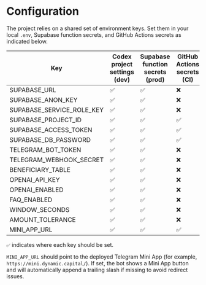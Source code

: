 # Configuration

The project relies on a shared set of environment keys. Set them in your local `.env`, Supabase function secrets, and GitHub Actions secrets as indicated below.

| Key | Codex project settings (dev) | Supabase function secrets (prod) | GitHub Actions secrets (CI) |
| --- | --- | --- | --- |
| SUPABASE_URL | ✅ | ✅ | ❌ |
| SUPABASE_ANON_KEY | ✅ | ✅ | ❌ |
| SUPABASE_SERVICE_ROLE_KEY | ✅ | ✅ | ❌ |
| SUPABASE_PROJECT_ID | ✅ | ✅ | ✅ |
| SUPABASE_ACCESS_TOKEN | ✅ | ✅ | ✅ |
| SUPABASE_DB_PASSWORD | ✅ | ✅ | ✅ |
| TELEGRAM_BOT_TOKEN | ✅ | ✅ | ❌ |
| TELEGRAM_WEBHOOK_SECRET | ✅ | ✅ | ❌ |
| BENEFICIARY_TABLE | ✅ | ✅ | ❌ |
| OPENAI_API_KEY | ✅ | ✅ | ❌ |
| OPENAI_ENABLED | ✅ | ✅ | ❌ |
| FAQ_ENABLED | ✅ | ✅ | ❌ |
| WINDOW_SECONDS | ✅ | ✅ | ❌ |
| AMOUNT_TOLERANCE | ✅ | ✅ | ❌ |
| MINI_APP_URL | ✅ | ✅ | ✅ |

`✅` indicates where each key should be set.

`MINI_APP_URL` should point to the deployed Telegram Mini App (for example,
`https://mini.dynamic.capital/`). If set, the bot shows a Mini App button and
will automatically append a trailing slash if missing to avoid redirect issues.
